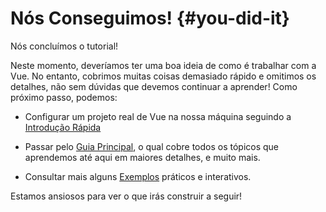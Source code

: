 # Nós Conseguimos! {#you-did-it}

Nós concluímos o tutorial!

Neste momento, deveríamos ter uma boa ideia de como é trabalhar com a Vue. No entanto, cobrimos muitas coisas demasiado rápido e omitimos os detalhes, não sem dúvidas que devemos continuar a aprender! Como próximo passo, podemos:

- Configurar um projeto real de Vue na nossa máquina seguindo a [Introdução Rápida](/guide/quick-start)

- Passar pelo [Guia Principal](/guide/essentials/application), o qual cobre todos os tópicos que aprendemos até aqui em maiores detalhes, e muito mais.

- Consultar mais alguns [Exemplos](/examples/) práticos e interativos.

Estamos ansiosos para ver o que irás construir a seguir!
